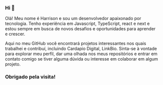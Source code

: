 ### Hi 👋

Olá! Meu nome é Harrison e sou um desenvolvedor apaixonado por tecnologia. 
Tenho experiência em Javascript, TypeScript, react e next e estou sempre em busca de novos desafios e oportunidades para aprender e crescer. 

Aqui no meu GitHub você encontrará projetos interessantes nos quais trabalhei e contribuí, incluindo Cardapio Digital, LinkBio. 
Sinta-se à vontade para explorar meu perfil, dar uma olhada nos meus repositórios e entrar em contato comigo se tiver alguma dúvida ou interesse em colaborar em algum projeto. 

### Obrigado pela visita!

